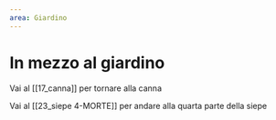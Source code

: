 ```yaml
---
area: Giardino
---
```

# In mezzo al giardino

Vai al [[17_canna]] per tornare alla canna

Vai al [[23_siepe 4-MORTE]] per andare alla quarta parte della siepe